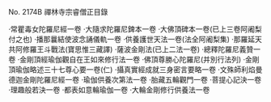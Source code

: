 ﻿No. 2174B
禪林寺宗睿僧正目錄

·常瞿毒女陀羅尼經一卷
·大隨求陀羅尼錍本一卷
·大佛頂碑本一卷(已上三卷阿阇梨付之也)
·播那曩結使波念誦儀軌一卷
·供養護世天法一卷(法全阿阇梨集)
·那羅延天共阿修羅王斗戰法(寶思惟三藏譯)
·薩波金剛法(已上二法一卷)
·總釋陀羅尼義贊一卷
·金剛頂經瑜伽觀自在王如來修行法一卷
·佛頂尊勝心陀羅尼(并別行法列)
·金剛頂瑜伽略述三十七尊心要一卷(仁)
·攝真實經成就三身密言要略一卷
·文殊師利焰曼德迦金剛陀羅尼經一卷
·瑜伽供養次第法一卷
·胎藏五輪觀門一卷
·菩提心記決一卷
·理趣般若決一卷
·都表如意輪瑜伽一卷
·大輪金剛修行供養法一卷
